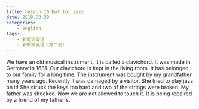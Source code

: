 ```yaml
---
title: Lesson 10 Not for jazz
date: 2018.03.29
categories: 
    - English
tags:
    - 新概念英语
    - 新概念英语（第二册）
---
```

We have an old musical instrument. It is called a clavichord. It was made in Germany in 1681. Our clavichord is kept in the living room. It has belonged to our family for a long time. The instrument was bought by my grandfather many years ago. Recently it was damaged by a visitor. She tried to play jazz on it! She struck the keys too hard and two of the strings were broken. My father was shocked. Now we are not allowed to touch it. It is being repaired by a friend of my father's. 